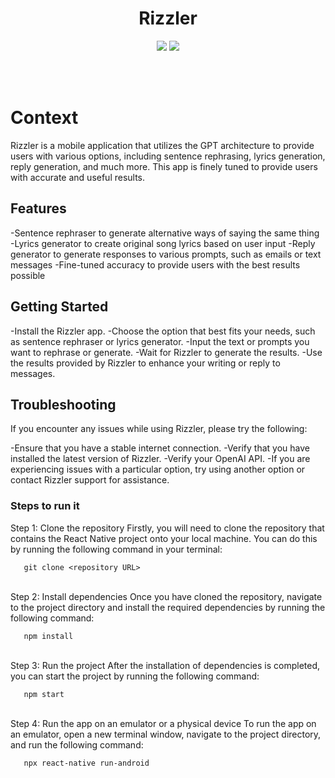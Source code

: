<div align = "center">
<h1 align ="center"><b>Rizzler</b></h1>

 </div>

<div align = "center"> 

<img src ="https://img.shields.io/badge/react_native-%2320232a.svg?style=for-the-badge&logo=react&logoColor=%2361DAFB"> </img>
<img src ="https://img.shields.io/badge/OpenAI-000000?style=for-the-badge&logo=OpenAI&logoColor=white"> </img>

</div>

<br>
<br>

# Context
Rizzler is a mobile application that utilizes the GPT architecture to provide users with various options, including sentence rephrasing, lyrics generation, reply generation, and much more. This app is finely tuned to provide users with accurate and useful results.
<br>



## Features

-Sentence rephraser to generate alternative ways of saying the same thing
-Lyrics generator to create original song lyrics based on user input
-Reply generator to generate responses to various prompts, such as emails or text messages
-Fine-tuned accuracy to provide users with the best results possible
<br>
  
 ## Getting Started

-Install the Rizzler app.
-Choose the option that best fits your needs, such as sentence rephraser or lyrics generator.
-Input the text or prompts you want to rephrase or generate.
-Wait for Rizzler to generate the results.
-Use the results provided by Rizzler to enhance your writing or reply to messages.
 
 
 ## Troubleshooting

If you encounter any issues while using Rizzler, please try the following:

-Ensure that you have a stable internet connection.
-Verify that you have installed the latest version of Rizzler.
-Verify your OpenAI API.
-If you are experiencing issues with a particular option, try using another option or contact Rizzler support for assistance.
 <br>

### Steps to run it
  <div>
   Step 1: Clone the repository
Firstly, you will need to clone the repository that contains the React Native project onto your local machine. You can do this by running the following command in your terminal:
   
```
   git clone <repository URL>
```
   </div>
  <br>
  <div>
   Step 2: Install dependencies
Once you have cloned the repository, navigate to the project directory and install the required dependencies by running the following command:

```
   npm install
```
  </div>
  <br>
  <div>
   Step 3: Run the project
After the installation of dependencies is completed, you can start the project by running the following command:
   
```
   npm start
```
  </div>
  <br>
  <div>
   Step 4: Run the app on an emulator or a physical device
To run the app on an emulator, open a new terminal window, navigate to the project directory, and run the following command:
   
```
   npx react-native run-android
```
  </div>
 <br>
